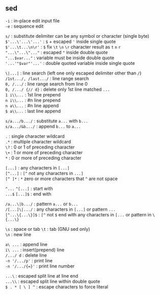 sed
---

`-i` : in-place edit input file  
`-e` : sequence edit  

`s/` : substitute delimiter can be any symbol or character (single byte)  
`$'...\'...\'...'` : `$` + escaped `'` inside single quote  
`$'...\t...\n\r'` : `$` fix `\t` `\n` `\r` character result as `t` `n` `r`  
`"...\"...\"..."` : escaped `"` inside double quote  
`"...$var..."` : variable must be inside double quote  
`'...'"$var"'...'` : double quoted variable inside single quote   

`\|...|` : line search (left one only escaped delimiter other than `/`)  
`/1st.../, /last.../` : line range search  
`0, /.../` : line range search from line 0  
`0, /.../ {// d}` : delete only 1st line matched `...`  
`1 i\\...` : 1st line prepend  
`n i\\...` : #n line prepend  
`n a\\...` : #n line append  
`$ a\\...` : last line append  

`s/a.../b.../` : substitute `a...` with `b...`  
`s/a.../&b.../` : append `b...` to `a...`  

`.` : single character wildcard  
`.*` : multiple character wildcard  
`\?` : 0 or 1 of preceding character  
`\+` : 1 or more of preceding character  
`*` : 0 or more of preceding character  

`[...]` : any characters in `[...]`  
`[^...]` : `[^` not any characters in `...]`  
`[^ ]*` : `*` zero or more characters that `^` are not space  

`^...` `^[...]` : start with  
`...$` `[...]$` : end with  

`/a...\|b.../` : pattern `a...` or `b...`  
`/[...]\|.../` : any characters in `[...]` or pattern `...`  
`[^...\{...\}]$` : `[^` not `$` end with any characters in `[...` or pattern in `\{...\}`

`\s` : space or tab 
`\t` : tab (GNU sed only)  
`\n` : new line    

`a\ ...` : append line  
`i\ ...` : insert(prepend) line  
`/.../ d` : delete line  
`-n '/.../p'` : print line  
`-n '/.../{=}'` : print line number  

`...\` : escaped split line at line end  
`...\\` : escaped split line within double quote  
`$ . * [ \ ] ^` : escape characters to force literal  
